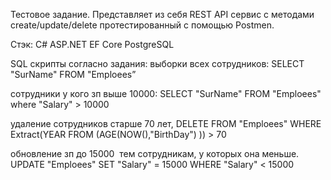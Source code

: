 Тестовое задание. Представляет из себя REST API сервис с методами create/update/delete протестированный с помощью Postmen. 

Стэк:
C#
ASP.NET
EF Core
PostgreSQL

SQL скрипты согласно задания:
выборки всех сотрудников: SELECT "SurName" FROM "Emploees”

сотрудники у кого зп выше 10000: SELECT "SurName" FROM "Emploees" where "Salary" > 10000 

удаление сотрудников старше 70 лет, 
DELETE FROM "Emploees"
WHERE Extract(YEAR FROM (AGE(NOW(),"BirthDay") )) > 70

обновление зп до 15000  тем сотрудникам, у которых она меньше.
UPDATE "Emploees" SET "Salary"  = 15000
WHERE "Salary" < 15000
